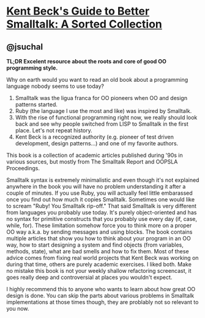 [Kent Beck's Guide to Better Smalltalk: A Sorted Collection](http://www.amazon.com/Kent-Becks-Guide-Better-Smalltalk/dp/0521644372?tag=rubyslava-20)
============================================

@jsuchal
--------

**TL;DR Excelent resource about the roots and core of good OO programming style.**

Why on earth would you want to read an old book about a programming language nobody seems to use today? 

1. Smalltalk was the ligua franca for OO pioneers when OO and design patterns started. 
2. Ruby (the language I use the most and like) was inspired by Smalltalk.
3. With the rise of functional programming right now, we really should look back and see why people switched from LISP to Smalltalk in the first place. Let's not repeat history.
4. Kent Beck is a recognized authority (e.g. pioneer of test driven development, design patterns...) and one of my favorite authors.

This book is a collection of academic articles published during '90s in various sources, but mostly from The Smalltalk Report and OOPSLA Proceedings.

Smalltalk syntax is extremely minimalistic and even though it's not explained anywhere in the book you will have no problem understanding it after a couple of minutes. If you use Ruby, you will actually feel little embarassed once you find out how much it copies Smalltalk. Sometimes one would like to scream "Ruby! You Smalltalk rip-off." That said Smalltalk is very different from languages you probably use today. It's purely object-oriented and has no syntax for primitive constructs that you probably use every day (if, case, while, for). These limitation somehow force you to think more on a proper OO way a.k.a. by sending messages and using blocks. The book contains multiple articles that show you how to think about your program in an OO way, how to start designing a system and find objects (from variables, methods, state), what are bad smells and how to fix them. Most of these advice comes from fixing real world projects that Kent Beck was working on during that time, others are purely academic exercises. I liked both. Make no mistake this book is not your weekly shallow refactoring screencast, it goes really deep and controversial at places you wouldn't expect.

I highly recommend this to anyone who wants to learn about how great OO design is done. You can skip the parts about various problems in Smalltalk implementations at those times though, they are problably not so relevant to you now.
